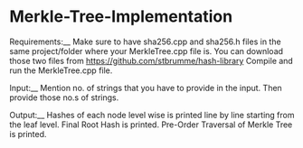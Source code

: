 # Merkle-Tree-Implementation

Requirements:__
Make sure to have sha256.cpp and sha256.h files in the same project/folder where your MerkleTree.cpp file is.
You can download those two files from https://github.com/stbrumme/hash-library
Compile and run the MerkleTree.cpp file.

Input:__
Mention no. of strings that you have to provide in the input.
Then provide those no.s of strings.

Output:__
Hashes of each node level wise is printed line by line starting from the leaf level.
Final Root Hash is printed.
Pre-Order Traversal of Merkle Tree is printed.
